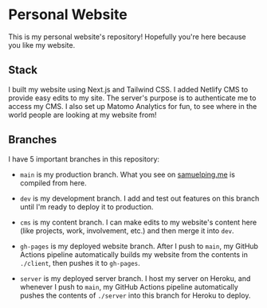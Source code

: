 # Personal Website

This is my personal website's repository! Hopefully you're here because you like my website.

## Stack

I built my website using Next.js and Tailwind CSS. I added Netlify CMS to provide easy edits to my site. The server's purpose is to authenticate me to access my CMS. I also set up Matomo Analytics for fun, to see where in the world people are looking at my website from!

## Branches

I have 5 important branches in this repository:

- `main` is my production branch. What you see on [samuelping.me](https://samuelping.me) is compiled from here.

- `dev` is my development branch. I add and test out features on this branch until I'm ready to deploy it to production.

- `cms` is my content branch. I can make edits to my website's content here (like projects, work, involvement, etc.) and then merge it into `dev`.

- `gh-pages` is my deployed website branch. After I push to `main`, my GitHub Actions pipeline automatically builds my website from the contents in `./client`, then pushes it to `gh-pages`.

- `server` is my deployed server branch. I host my server on Heroku, and whenever I push to `main`, my GitHub Actions pipeline automatically pushes the contents of `./server` into this branch for Heroku to deploy.
